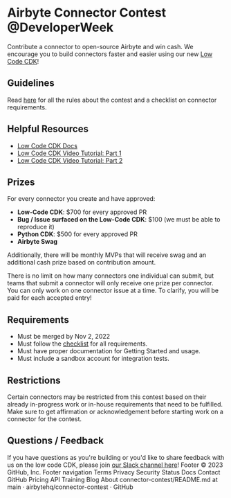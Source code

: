 # Airbyte Connector Contest @DeveloperWeek
Contribute a connector to open-source Airbyte and win cash. We encourage you to build connectors faster and easier using our new [Low Code CDK](https://docs.airbyte.com/connector-development/config-based/)!

## Guidelines

Read [here](GUIDELINES.md) for all the rules about the contest and a checklist on connector requirements.

## Helpful Resources

* [Low Code CDK Docs](https://docs.airbyte.com/connector-development/config-based/)
* [Low Code CDK Video Tutorial: Part 1](https://youtu.be/i7VSL2bDvmw)
* [Low Code CDK Video Tutorial: Part 2](https://youtu.be/LQ2RqsrxIRc)
<!--- [Python CDK Docs](https://docs.airbyte.io/connector-development)
* [CDK Tutorial: Creating an HTTP API Source](https://docs.airbyte.io/connector-development/tutorials/cdk-tutorial-python-http)
* [CDK Tutorial: HTTP API Source Speedrun](https://docs.airbyte.io/connector-development/tutorials/cdk-speedrun)
* [CDK Video: HTTP API Source Speedrun](https://www.youtube.com/watch?v=kJ3hLoNfz_E&t=4s&ab_channel=Airbyte) --->

## Prizes

For every connector you create and have approved:
* **Low-Code CDK**: $700 for every approved PR
* **Bug / Issue surfaced on the Low-Code CDK**:  $100  (we must be able to reproduce it)
* **Python CDK**: $500 for every approved PR
* **Airbyte Swag**

Additionally, there will be monthly MVPs that will receive swag and an additional cash prize based on contribution amount.

There is no limit on how many connectors one individual can submit, but teams that submit a connector will only receive one prize per connector. You can only work on one connector issue at a time. To clarify, you will be paid for each accepted entry!

## Requirements
* Must be merged by Nov 2, 2022
* Must follow the [checklist](https://github.com/airbytehq/connector-contest/blob/main/GUIDELINES.md#connector-checklist) for all requirements.
* Must have proper documentation for Getting Started and usage.
* Must include a sandbox account for integration tests.

## Restrictions
Certain connectors may be restricted from this contest based on their already in-progress work or in-house requirements that need to be fulfilled. Make sure to get affirmation or acknowledgement before starting work on a connector for the contest.

## Questions / Feedback
If you have questions as you're building or you'd like to share feedback with us on the low code CDK, please join [our Slack channel here](https://join.slack.com/share/enQtNDEzMjUzNTQ5OTg0Ny0xN2I2MDU4NGFkOTNlYzZlN2JmMGIzOTgyMjU1ODk1MDIzZWM5YTAzMThkMDFkNzgzNWNjNzljOGU1MmRhMDIw)!
Footer
© 2023 GitHub, Inc.
Footer navigation
Terms
Privacy
Security
Status
Docs
Contact GitHub
Pricing
API
Training
Blog
About
connector-contest/README.md at main · airbytehq/connector-contest · GitHub 
